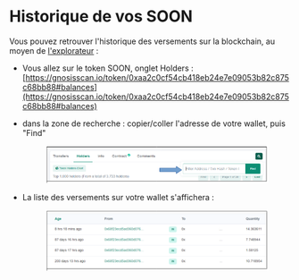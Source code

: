 # Historique de vos SOON

Vous pouvez retrouver l'historique des versements sur la blockchain, au moyen de [l'explorateur](../../defi-realt/explorateurs/) :

* Vous allez sur le token SOON, onglet Holders :\
  [https://gnosisscan.io/token/0xaa2c0cf54cb418eb24e7e09053b82c875c68bb88#balances](https://gnosisscan.io/token/0xaa2c0cf54cb418eb24e7e09053b82c875c68bb88#balances)
*   dans la zone de recherche : copier/coller l'adresse de votre wallet, puis "Find"

    <figure><img src="../../.gitbook/assets/image.png" alt=""><figcaption></figcaption></figure>
*   La liste des versements sur votre wallet s'affichera :&#x20;



    <figure><img src="../../.gitbook/assets/image (5).png" alt=""><figcaption></figcaption></figure>
